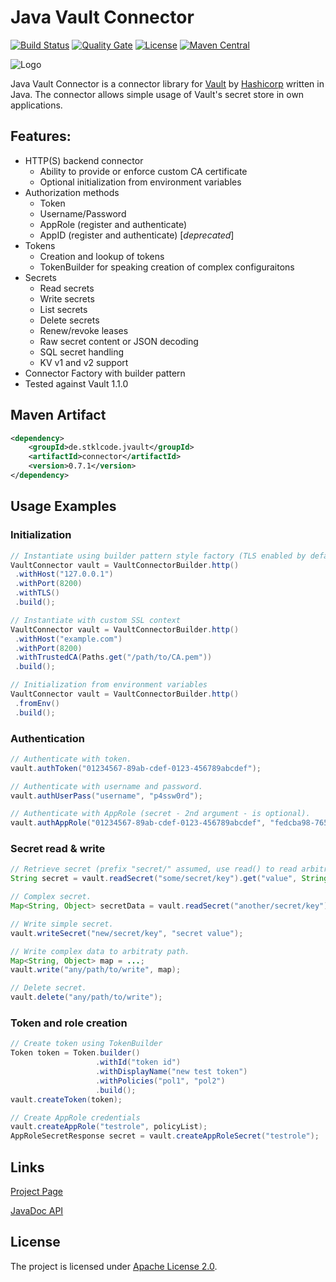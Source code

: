 # Java Vault Connector 

[![Build Status](https://travis-ci.org/stklcode/jvaultconnector.svg?branch=master)](https://travis-ci.org/stklcode/jvaultconnector)
[![Quality Gate](https://sonarcloud.io/api/project_badges/measure?project=de.stklcode.jvault%3Aconnector&metric=alert_status)](https://sonarcloud.io/dashboard?id=de.stklcode.jvault%3Aconnector)
[![License](https://img.shields.io/badge/license-Apache%202.0-blue.svg)](https://github.com/stklcode/jvaultconnector/blob/master/LICENSE.txt) 
[![Maven Central](https://img.shields.io/maven-central/v/de.stklcode.jvault/connector.svg)](https://search.maven.org/#search%7Cga%7C1%7Cg%3A%22de.stklcode.jvault%22%20AND%20a%3A%22connector%22)

![Logo](https://raw.githubusercontent.com/stklcode/jvaultconnector/master/assets/logo.png)

Java Vault Connector is a connector library for [Vault](https://www.vaultproject.io) by [Hashicorp](https://www.hashicorp.com) written in Java. The connector allows simple usage of Vault's secret store in own applications.

## Features:

* HTTP(S) backend connector
    *  Ability to provide or enforce custom CA certificate
    * Optional initialization from environment variables
* Authorization methods
    * Token
    * Username/Password
    * AppRole (register and authenticate)
    * AppID (register and authenticate) [_deprecated_]
* Tokens
    * Creation and lookup of tokens
    * TokenBuilder for speaking creation of complex configuraitons
* Secrets
    * Read secrets
    * Write secrets
    * List secrets
    * Delete secrets
    * Renew/revoke leases
    * Raw secret content or JSON decoding
    * SQL secret handling
    * KV v1 and v2 support
* Connector Factory with builder pattern
* Tested against Vault 1.1.0


## Maven Artifact
```xml
<dependency>
    <groupId>de.stklcode.jvault</groupId>
    <artifactId>connector</artifactId>
    <version>0.7.1</version>
</dependency>
```

## Usage Examples

### Initialization

```java
// Instantiate using builder pattern style factory (TLS enabled by default)
VaultConnector vault = VaultConnectorBuilder.http()
 .withHost("127.0.0.1")
 .withPort(8200)
 .withTLS()
 .build();

// Instantiate with custom SSL context
VaultConnector vault = VaultConnectorBuilder.http()
 .withHost("example.com")
 .withPort(8200)
 .withTrustedCA(Paths.get("/path/to/CA.pem"))
 .build();

// Initialization from environment variables 
VaultConnector vault = VaultConnectorBuilder.http()
 .fromEnv()
 .build();
```

### Authentication

```java
// Authenticate with token.
vault.authToken("01234567-89ab-cdef-0123-456789abcdef");

// Authenticate with username and password.
vault.authUserPass("username", "p4ssw0rd");

// Authenticate with AppRole (secret - 2nd argument - is optional).
vault.authAppRole("01234567-89ab-cdef-0123-456789abcdef", "fedcba98-7654-3210-fedc-ba9876543210");
```

### Secret read & write

```java
// Retrieve secret (prefix "secret/" assumed, use read() to read arbitrary paths)
String secret = vault.readSecret("some/secret/key").get("value", String.class);

// Complex secret.
Map<String, Object> secretData = vault.readSecret("another/secret/key").getData();

// Write simple secret.
vault.writeSecret("new/secret/key", "secret value");

// Write complex data to arbitraty path.
Map<String, Object> map = ...;
vault.write("any/path/to/write", map);

// Delete secret.
vault.delete("any/path/to/write");
```

### Token and role creation

```java
// Create token using TokenBuilder
Token token = Token.builder()
                   .withId("token id")
                   .withDisplayName("new test token")
                   .withPolicies("pol1", "pol2")
                   .build();
vault.createToken(token);

// Create AppRole credentials
vault.createAppRole("testrole", policyList);
AppRoleSecretResponse secret = vault.createAppRoleSecret("testrole");
```

## Links

[Project Page](http://jvault.stklcode.de)

[JavaDoc API](http://jvault.stklcode.de/apidocs/)

## License

The project is licensed under [Apache License 2.0](http://www.apache.org/licenses/LICENSE-2.0).
